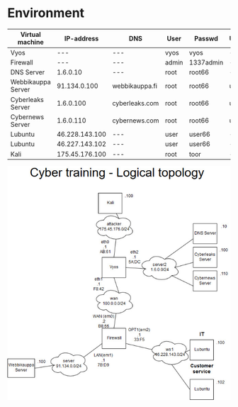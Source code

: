 # Environment

|Virtual machine|IP-address|DNS|User|Passwd|User2|Passwd2|WPUser|WPPasswd|
|---|---|---|---|---|---|---|---|---|
|Vyos|---|---|vyos|vyos|---|---|---|---|
|Firewall|---|---|admin|1337admin|---|---|---|---|
|DNS Server|1.6.0.10|---|root|root66|---|---|---|---|
|Webbikauppa Server|91.134.0.100|webbikauppa.fi|root|root66|user|user66|root|root66|
|Cyberleaks Server|1.6.0.100|cyberleaks.com|root|root66|user|user66|rott|root66|
|Cybernews Server|1.6.0.110|cybernews.com|root|root66|user|user66|root|root66|
|Lubuntu|46.228.143.100|---|user|user66|---|---|---|---|
|Lubuntu|46.227.143.102|---|user|user66|---|---|---|---|
|Kali|175.45.176.100|---|root|toor|---|---|---|---|


![Topology](images/topologia9.jpg)
